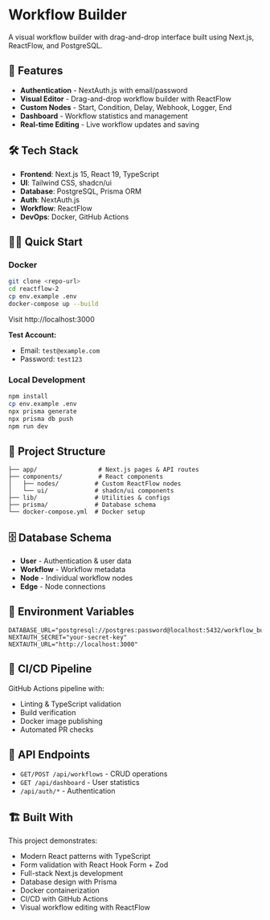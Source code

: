 # Workflow Builder

A visual workflow builder with drag-and-drop interface built using Next.js, ReactFlow, and PostgreSQL.

## 🚀 Features

- **Authentication** - NextAuth.js with email/password
- **Visual Editor** - Drag-and-drop workflow builder with ReactFlow
- **Custom Nodes** - Start, Condition, Delay, Webhook, Logger, End
- **Dashboard** - Workflow statistics and management
- **Real-time Editing** - Live workflow updates and saving

## 🛠️ Tech Stack

- **Frontend**: Next.js 15, React 19, TypeScript
- **UI**: Tailwind CSS, shadcn/ui
- **Database**: PostgreSQL, Prisma ORM
- **Auth**: NextAuth.js
- **Workflow**: ReactFlow
- **DevOps**: Docker, GitHub Actions

## 🏃‍♂️ Quick Start

### Docker 
```bash
git clone <repo-url>
cd reactflow-2
cp env.example .env
docker-compose up --build
```

Visit http://localhost:3000

**Test Account:**
- Email: `test@example.com`
- Password: `test123`

### Local Development
```bash
npm install
cp env.example .env
npx prisma generate
npx prisma db push
npm run dev
```

## 📁 Project Structure

```
├── app/                 # Next.js pages & API routes
├── components/          # React components
│   ├── nodes/          # Custom ReactFlow nodes
│   └── ui/             # shadcn/ui components
├── lib/                # Utilities & configs
├── prisma/             # Database schema
└── docker-compose.yml  # Docker setup
```

## 🗄️ Database Schema

- **User** - Authentication & user data
- **Workflow** - Workflow metadata
- **Node** - Individual workflow nodes
- **Edge** - Node connections

## 🔧 Environment Variables

```env
DATABASE_URL="postgresql://postgres:password@localhost:5432/workflow_builder"
NEXTAUTH_SECRET="your-secret-key"
NEXTAUTH_URL="http://localhost:3000"
```

## 🚦 CI/CD Pipeline

GitHub Actions pipeline with:
- Linting & TypeScript validation
- Build verification  
- Docker image publishing
- Automated PR checks

## 📝 API Endpoints

- `GET/POST /api/workflows` - CRUD operations
- `GET /api/dashboard` - User statistics
- `/api/auth/*` - Authentication

## 🏗️ Built With

This project demonstrates:
- Modern React patterns with TypeScript
- Form validation with React Hook Form + Zod
- Full-stack Next.js development
- Database design with Prisma
- Docker containerization
- CI/CD with GitHub Actions
- Visual workflow editing with ReactFlow
